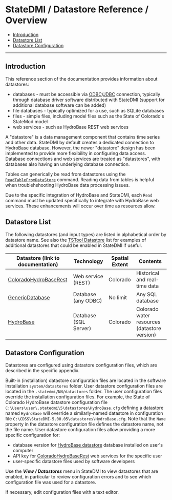 # StateDMI / Datastore Reference / Overview #

* [Introduction](#introduction)
* [Datastore List](#datastore-list)
* [Datastore Configuration](#datastore-configuration)

-----

## Introduction ##

This reference section of the documentation provides information about datastores:

* databases - must be accessible via [ODBC](https://en.wikipedia.org/wiki/Open_Database_Connectivity)/[JDBC](https://en.wikipedia.org/wiki/Java_Database_Connectivity) connection,
typically through database driver software distributed with StateDMI
(support for additional database software can be added)
* file databases - typically optimized for a use, such as SQLite databases
* files - simple files, including model files such as the State of Colorado's StateMod model
* web services - such as HydroBase REST web services

A "datastore" is a data management component that contains time series and other data.
StateDMI by default creates a dedicated connection to HydroBase database.
However, the newer "datastore" design has been implemented to provide more flexibility in configuring data access.
Database connections and web services are treated as "datastores",
with databases also having an underlying database connection.

Tables can generically be read from datastores using the
[`ReadTableFromDataStore`](../command-ref/ReadTableFromDataStore/ReadTableFromDataStore.md) command.
Reading data from tables is helpful when troublehshooting HydroBase data processing issues.

Due to the specific integration of HydroBase and StateDMI,
each `Read` command must be updated specifically to integrate with HydroBase web services.
These enhancements will occur over time as resources allow.

## Datastore List ##

The following datastores (and input types) are listed in alphabetical order by datastore name.
See also the [TSTool Datastore](http://opencdss.state.co.us/tstool/latest/doc-user/datastore-ref/overview/)
list for examples of additional datastores that could be enabled in StateDMI if useful.

| **Datastore (link to documentation)**                                        | **Technology**         | **Spatial Extent** | **Contents**                                   |
|--|--|--|--|
| [ColoradoHydroBaseRest](ColoradoHydroBaseRest/ColoradoHydroBaseRest.md)      | Web service (REST)     | Colorado           | Historical and real-time data                  |
| [GenericDatabase](GenericDatabase/GenericDatabase.md)                        | Database (any ODBC)    | No limit           | Any SQL database                               |
| [HydroBase](CO-HydroBase/CO-HydroBase.md)                                    | Database (SQL Server)  | Colorado           | Colorado water resources (datastore version)   |

## Datastore Configuration ##

Datastores are configured using datastore configuration files, which are described in the specific appendix.

Built-in (installation) datastore configuration files are located in the software installation `system/datastores` folder.
User datastore configuration files are located in the `.statedmi/NN/datastores` folder.
The user configuration files override the installation configuration files.
For example, the State of Colorado HydroBase datastore configuration file
`C:\Users\user\.statedmi\5\datastores\HydroBase.cfg`
defining a datastore named `HydroBase` will override a similarly-named datastore in
configuration file `C:\CDSS\StateDMI-5.00.05\datastores\HydroBase.cfg`.
Note that the `Name` property in the datastore configuration file defines the datastore name, not the file name.
User datastore configuration files allow providing a more specific configuration for:

* database version for [HydroBase datastore](CO-HydroBase/CO-HydroBase.md) database installed on user's computer
* API key for [ColoradoHydroBaseRest](ColoradoHydroBaseRest/ColoradoHydroBaseRest.md) web services for
the specific user
* user-specific datastore files used by software developers

Use the ***View / Datastores*** menu in StateDMI to view datastores that are enabled, in particular to review
configuration errors and to see which configuration file was used for a datastore.

If necessary, edit configuration files with a text editor.
